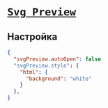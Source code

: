 # [`Svg Preview`](../index.md)

## Настройка

```json
{
  "svgPreview.autoOpen": false
  "svgPreview.style": {
    "html": {
      "background": "white"
    }
  },
}
```
